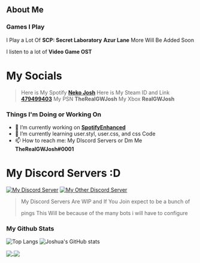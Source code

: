 ## About Me

### Games I Play

I Play a Lot Of
**SCP: Secret Laboratory**
**Azur Lane**
More Will Be Added Soon

I listen to a lot of
**Video Game OST**

# My Socials

>Here is My Spotify **[Neko Josh](https://open.spotify.com/user/jonnpetemalava)**
>Here is My Steam ID and Link **[479499403](https://steamcommunity.com/id/TRGWJosh/)**
>My PSN **TheRealGWJosh**
>My Xbox **RealGWJosh**

### Things I'm Doing or Working On

- 🔭 I’m currently working on **[SpotifyEnhanced](https://github.com/TheRealGWJosh/CSS-UserCSS-Themes#1-spotifyenhanced)**
- 🌱 I’m currently learning user.styl, user.css, and css Code
- 📫 How to reach me: My DIscord Servers or Dm Me **TheRealGWJosh#0001**

# My Discord Servers :D 
[![My Discord Server](https://img.shields.io/discord/797173403505000539?color=gold&label=Joshua%27s%20Facility&logo=discord&logoColor=gold&style=for-the-badge)](https://discord.gg/jmwQxmauwK) [![My Other Discord Server](https://img.shields.io/discord/797173127725580339?color=gold&label=The%20Phantom%20Thieves&logo=discord&logoColor=gold&style=for-the-badge)](https://discord.gg/TNSMQsCWzq)

>
> My Discord Servers Are WIP and If You Join expect to be a bunch of
>
> pings This Will be because of the many bots i will have to configure
>

### My Github Stats 
![Top Langs](https://github-readme-stats.vercel.app/api/top-langs/?username=therealgwjosh&layout=compact) ![Joshua's GitHub stats](https://github-readme-stats.vercel.app/api?username=therealgwjosh&show_icons=true&theme=dark)

<a href="https://github.com/anuraghazra/github-readme-stats">
  <img align="center" src="https://github-readme-stats.vercel.app/api/pin/?username=anuraghazra&repo=github-readme-stats" />
</a>
<a href="https://github.com/anuraghazra/convoychat">
  <img align="center" src="https://github-readme-stats.vercel.app/api/pin/?username=anuraghazra&repo=convoychat" />
</a>

<!--
**TheRealGWJosh/TheRealGWJosh** is a ✨ _special_ ✨ repository because its `README.md` (this file) appears on your GitHub profile.

